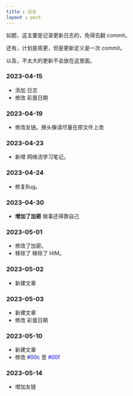 ```yaml
---
title : 日志
layout : post
---
```

如题，这主要是记录更新日志的，免得去翻 commit。

还有，计划是周更，但是更新定义是一次 commit。

以及，不太大的更新不会放在这里面。

### 2023-04-15

- 添加 日志
- 修改 彩蛋日期

### 2023-04-19

- 修改友链。<span class="heimu" title="你知道的太多了">换头像请尽量在原文件上改</span>

### 2023-04-23

- 新增 网络流学习笔记。

### 2023-04-24

- 修复Bug。

### 2023-04-30

- **增加了加密** <span class="heimu" title="你知道的太多了">做事还得靠自己</span>

### 2023-05-01

- 修改了加密。
- 移除了 移除了 HIM。

### 2023-05-02

- 新建文章

### 2023-05-03

- 新建文章
- 修改 彩蛋日期

### 2023-05-10

- 新建文章
- 修改 <span style="color:#00c">#00c</span> 至 <span style="color:#00f">#00f</span>

### 2023-05-14

- 增加友链


